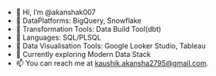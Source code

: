 - 👋 Hi, I’m @akanshak007
- 🌱 DataPlatforms: BigQuery, Snowflake
- 🌱 Transformation Tools: Data Build Tool(dbt)
- 🌱 Languages: SQL/PLSQL
- 🌱 Data Visualisation Tools: Google Looker Studio, Tableau
- 👀 Currently exploring Modern Data Stack
- 📫 You can reach me at kaushik.akansha2795@gmail.com.

<!---
akanshak007/akanshak007 is a ✨ special ✨ repository because its `README.md` (this file) appears on your GitHub profile.
You can click the Preview link to take a look at your changes.
--->
